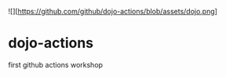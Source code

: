![][https://github.com/github/dojo-actions/blob/assets/dojo.png]
# dojo-actions
first github actions workshop
